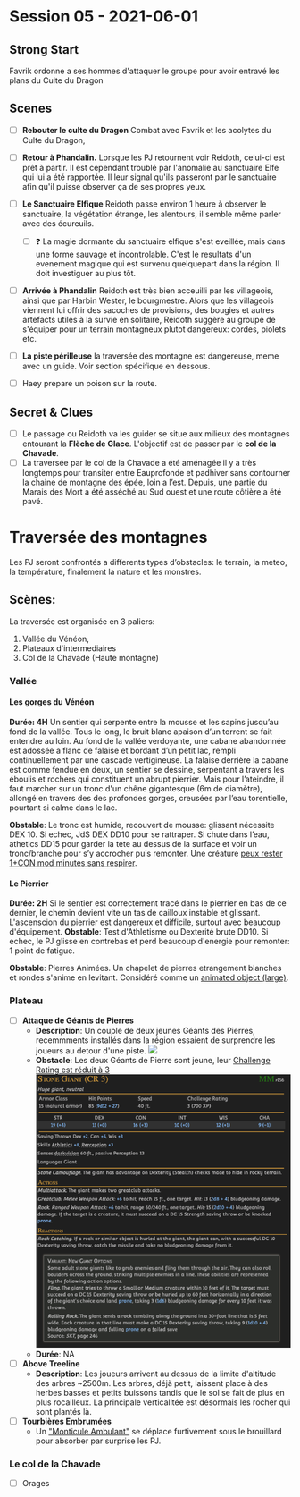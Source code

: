 # Session 05 - 2021-06-01

## Strong Start

Favrik ordonne a ses hommes d'attaquer le groupe pour avoir entravé les plans du 
Culte du Dragon

## Scenes

- [ ] **Rebouter le culte du Dragon** Combat avec Favrik et les acolytes du Culte du Dragon,
- [ ] **Retour à Phandalin.** Lorsque les PJ retournent voir Reidoth, celui-ci est prêt à partir. Il est cependant troublé par l'anomalie au sanctuaire Elfe qui lui a été rapportée. Il leur signal qu'ils passeront par le sanctuaire afin qu'il puisse observer ça de ses propres yeux.
- [ ] **Le Sanctuaire Elfique** Reidoth passe environ 1 heure à observer le sanctuaire, la végétation étrange, les alentours, il semble même parler avec des écureuils.
    - [ ] ❓ La magie dormante du sanctuaire elfique s'est eveillée, mais dans une forme sauvage et incontrolable. C'est le resultats d'un evenement magique qui est survenu quelquepart dans la région. Il doit investiguer au plus tôt.
- [ ] **Arrivée à Phandalin** Reidoth est très bien acceuilli par les villageois, ainsi que par Harbin Wester, le bourgmestre. Alors que les villageois viennent lui offrir des sacoches de provisions, des bougies et autres artefacts utiles à la survie en solitaire, Reidoth suggère au groupe de s'équiper pour un terrain montagneux plutot dangereux: cordes, piolets etc.
- [ ] **La piste périlleuse** la traversée des montagne est dangereuse, meme avec un guide. Voir section spécifique en dessous.

- [ ] Haey prepare un poison sur la route.


## Secret & Clues

- [ ] Le passage ou Reidoth va les guider se situe aux milieux des montagnes entourant la **Flèche de Glace**. L'objectif est de passer par le **col de la Chavade**.
- [ ] La traversée par le col de la Chavade a été aménagée il y a très longtemps pour transiter entre Eauprofonde et padhiver sans contourner la chaine de montagne des épée, loin a l’est. Depuis, une partie du Marais des Mort a été asséché au Sud ouest et une route côtière a été pavé.

# Traversée des montagnes
Les PJ seront confrontés a differents types d’obstacles: le terrain, la meteo, la température, finalement la nature et les monstres.


## Scènes:

La traversée est organisée en 3 paliers:
1. Vallée du Vénéon,
2. Plateaux d'intermediaires
3. Col de la Chavade (Haute montagne)


### Vallée

#### Les gorges du Vénéon

**Durée: 4H**
Un sentier qui serpente entre la mousse et les sapins jusqu’au fond de la vallée. Tous le long, le bruit blanc apaison d’un torrent se fait entendre au loin. Au fond de la vallée verdoyante, une cabane abandonnée est adossée a flanc de falaise et bordant d’un petit lac, rempli continuellement par une cascade vertigineuse. 
La falaise derrière la cabane est comme fendue en deux, un sentier se dessine, serpentant a travers les éboulis et rochers qui constituent un abrupt pierrier. Mais pour l’ateindre, il faut marcher sur un tronc d'un chêne gigantesque (6m de diamètre), allongé en travers des des profondes gorges, creusées par l’eau torentielle, pourtant si calme dans le lac. 

**Obstable**: Le tronc est humide, recouvert de mousse: glissant nécessite DEX 10. Si echec, JdS DEX DD10 pour se rattraper. Si chute dans l’eau, athetics DD15 pour garder la tete au dessus de la surface et voir un tronc/branche pour s’y accrocher puis remonter. Une créature [peux rester 1+CON mod minutes sans respirer](https://5e.tools/book.html#phb,8,suffocating,0).

#### Le Pierrier
**Durée: 2H**
Si le sentier est correctement tracé dans le pierrier en bas de ce dernier, le chemin devient vite un tas de cailloux instable et glissant. L'ascenscion du pierrier est dangereux et difficile, surtout avec beaucoup d'équipement. 
**Obstable**: Test d'Athletisme ou Dexterité brute DD10. Si echec, le PJ glisse en contrebas et perd beaucoup d'energie pour remonter: 1 point de fatigue.


**Obstable**: Pierres Animées. Un chapelet de pierres etrangement blanches et rondes s'anime en levitant. Considéré comme un [animated object (large)](https://5e.tools/bestiary.html#animated%20object%20(large)_phb).


### Plateau

* [ ] **Attaque de Géants de Pierres**
    - **Description**: Un couple de deux jeunes Géants des Pierres, recemmments installés dans la région essaient de surprendre les joueurs au detour d'une piste.
    ![](https://i.redd.it/qmf7dykaf3731.png)
    - **Obstacle**: 
    Les deux Géants de Pierre sont jeune, leur [Challenge Rating est réduit à 3](https://5e.tools/bestiary.html#stone%20giant_mm,scaled:3)
    ![](cr3_stone_giant_statblock.png)
    - **Durée**: NA
* [ ] **Above Treeline**
    - **Description**: Les joueurs arrivent au dessus de la limite d'altitude des arbres ~2500m. Les arbres, déjà petit, laissent place à des herbes basses et petits buissons tandis que le sol se fait de plus en plus rocailleux. La principale verticalitée est désormais les rocher qui sont plantés là.
* [ ] **Tourbières Embrumées**
    - Un ["Monticule Ambulant"](https://5e.tools/bestiary.html#shambling%20mound_mm) se déplace furtivement sous le brouillard pour absorber par surprise les PJ.

### Le col de la Chavade

* [ ] Orages